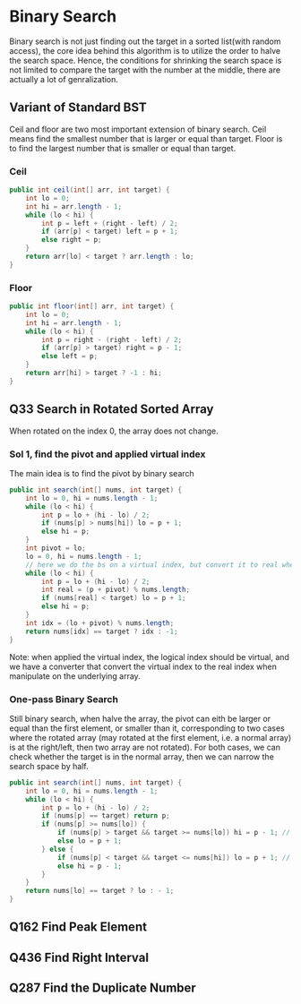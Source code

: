 # Binary Search

Binary search is not just finding out the target in a sorted list(with random access), the core idea behind this algorithm is to utilize the order to halve the search space. Hence, the conditions for shrinking the search space is not limited to compare the target with the number at the middle, there are actually a lot of genralization.

## Variant of Standard BST

Ceil and floor are two most important extension of binary search. Ceil means find the smallest number that is larger or equal than target. Floor is to find the largest number that is smaller or equal than target. 

### Ceil
```java
public int ceil(int[] arr, int target) {
    int lo = 0;
    int hi = arr.length - 1;
    while (lo < hi) {
        int p = left + (right - left) / 2;
        if (arr[p] < target) left = p + 1;
        else right = p; 
    }
    return arr[lo] < target ? arr.length : lo;
}
```

### Floor
```java
public int floor(int[] arr, int target) {
    int lo = 0;
    int hi = arr.length - 1;
    while (lo < hi) {
        int p = right - (right - left) / 2;
        if (arr[p] > target) right = p - 1;
        else left = p; 
    }
    return arr[hi] > target ? -1 : hi;
}
```

## Q33 Search in Rotated Sorted Array
When rotated on the index 0, the array does not change.

### Sol 1, find the pivot and applied virtual index
The main idea is to find the pivot by binary search
```java
public int search(int[] nums, int target) {
    int lo = 0, hi = nums.length - 1;
    while (lo < hi) {
        int p = lo + (hi - lo) / 2;
        if (nums[p] > nums[hi]) lo = p + 1;
        else hi = p;
    }
    int pivot = lo;
    lo = 0, hi = nums.length - 1;
    // here we do the bs on a virtual index, but convert it to real when access the physical array.
    while (lo < hi) {
        int p = lo + (hi - lo) / 2;
        int real = (p + pivot) % nums.length;
        if (nums[real] < target) lo = p + 1;
        else hi = p;
    }
    int idx = (lo + pivot) % nums.length;
    return nums[idx] == target ? idx : -1;
}
```

Note: when applied the virtual index, the logical index should be virtual, and we have a converter that convert the virtual index to the real index when manipulate on the underlying array.

### One-pass Binary Search

Still binary search, when halve the array, the pivot can eith be larger or equal than the first element, or smaller than it, corresponding to two cases where the rotated array (may rotated at the first element, i.e. a normal array) is at the right/left, then two array are not rotated). For both cases, we can check whether the target is in the normal array, then we can narrow the search space by half.
```java
public int search(int[] nums, int target) {
    int lo = 0, hi = nums.length - 1;
    while (lo < hi) {
        int p = lo + (hi - lo) / 2;
        if (nums[p] == target) return p;
        if (nums[p] >= nums[lo]) {
            if (nums[p] > target && target >= nums[lo]) hi = p - 1; // equals is import!
            else lo = p + 1;
        } else {
            if (nums[p] < target && target <= nums[hi]) lo = p + 1; // equals is import!
            else hi = p - 1;
        }
    }
    return nums[lo] == target ? lo : - 1;
}
```

## Q162 Find Peak Element

## Q436 Find Right Interval

## Q287 Find the Duplicate Number
